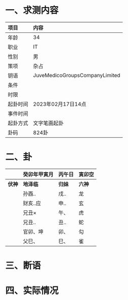 # 一、求测内容
|项目|内容|
|:-|:-|
|年龄|34|
|职业|IT|
|性别|男|
|策项|杂占|
|钥语|JuveMedicoGroupsCompanyLimited|
|条件||
|时限||
|起卦时间|2023年02月17日14点|
|事件时间||
|起卦方式|文字笔画起卦|
|卦码|824卦|

# 二、卦
||癸卯年甲寅月|丙午日|寅卯空|
|:-|:-|:-|:-|
|**伏神**|**地泽临**|**归妹**|**六神**|
||孙酉..|戌..|龙|
||财亥..应|申..|玄|
||兄丑×|午、|虎|
||兄丑..|丑..|蛇|
||官卯、坤|卯、|勾|
||父巳、|巳、|雀|


# 三、断语

# 四、实际情况